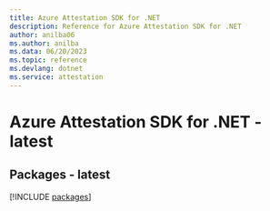 ```yaml
---
title: Azure Attestation SDK for .NET
description: Reference for Azure Attestation SDK for .NET
author: anilba06
ms.author: anilba
ms.data: 06/20/2023
ms.topic: reference
ms.devlang: dotnet
ms.service: attestation
---
```

# Azure Attestation SDK for .NET - latest
## Packages - latest
[!INCLUDE [packages](attestation-index.md)]